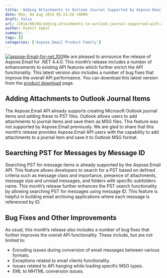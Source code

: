 ```yaml
---
title: 'Adding Attachments to Outlook Journal Supported by Aspose.Email for .NET 4.4.0'
date: Mon, 04 Aug 2014 05:23:20 +0000
draft: false
url: /2014/08/04/adding-attachments-to-outlook-journal-supported-with-aspose.email-for-.net-4.4.0/
author: Kashif Iqbal
summary: ''
tags: []
categories: ['Aspose.Email Product Family']
---
```


[![][1]](http://www.aspose.com/.net/email-component.aspx)We are pleased to announce the release of Aspose.Email for .NET 4.4.0. This month’s release includes a number of enhancements to existing API features which further enrich the API functionality. This latest version also includes a number of bug fixes that improve the overall API performance. You can download this latest version from the [product download][2] page.

## Adding Attachments to Outlook Journal Items

The Aspose.Email API already supports creating Microsoft Outlook journal items and adding these to PST files. Outlook allows users to add attachments to journal items and save them as MSG files. This feature was not supported by Aspose.Email previously. We are glad to share that this month’s release provides Aspose.Email API users with the capability to add attachments to a journal item and save it to Outlook MSG format.

## Searching PST for Messages by Message ID

Searching PST for message items is already supported by the Aspose.Email API. This feature allows developers to search for a PST based on defined criteria such as message class and importance, presence of attachments, message size and unread messages, and folders with specific subfolders name. This month’s release further enhances the PST search functionality by allowing searching PST for messages using message ID. This feature is helpful in building email archiving applications where each message is referenced by ID.

## Bug Fixes and Other Improvements

As usual, this month’s release also includes a number of bug fixes that further improves the overall API functionality. These include, but are not limited to:

*   Encoding issues during conversion of email messages between various formats.
*   Exceptions related to email clients functionality.
*   Issues related to API hanging while loading specific MSG types.
*   EML to MHTML conversion issues.




[1]: https://blog.aspose.com/wp-content/uploads/sites/2/2014/08/aspose-Email-for-net_100.png "aspose-Email-for-net_100"
[2]: https://www.aspose.com/templates/aspose/App_Themes/V3/images/words/272x272/aspose_words-for-net.png




